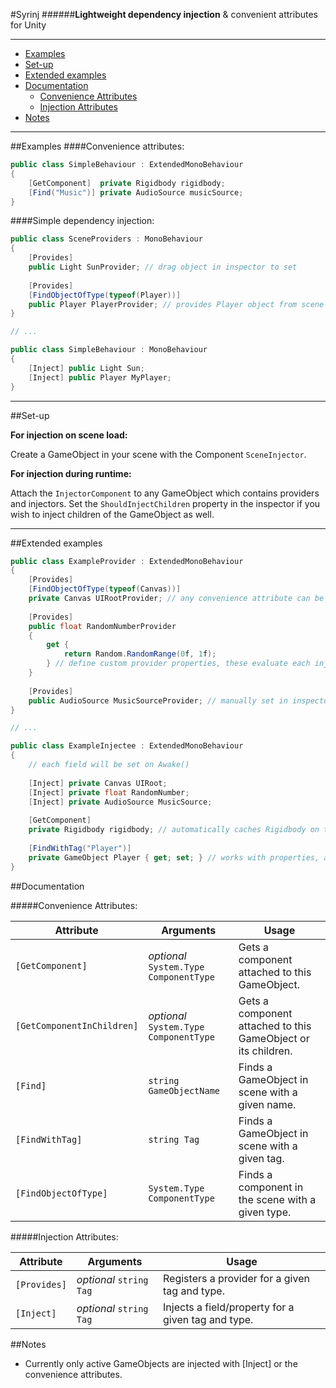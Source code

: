 #Syrinj
######**Lightweight dependency injection** & convenient attributes for Unity

---

* [Examples](#examples)
* [Set-up](#set-up)
* [Extended examples](#extended-examples)
* [Documentation](#documentation)
    * [Convenience Attributes](#convenience-attributes)
    * [Injection Attributes](#injection-attributes)
* [Notes](#notes)

---
##Examples
####Convenience attributes:
```csharp
public class SimpleBehaviour : ExtendedMonoBehaviour
{
    [GetComponent]  private Rigidbody rigidbody;
    [Find("Music")] private AudioSource musicSource;
}
```

####Simple dependency injection:
```csharp
public class SceneProviders : MonoBehaviour 
{
    [Provides] 
    public Light SunProvider; // drag object in inspector to set
    
    [Provides]
    [FindObjectOfType(typeof(Player))]
    public Player PlayerProvider; // provides Player object from scene
}

// ...

public class SimpleBehaviour : MonoBehaviour
{
    [Inject] public Light Sun; 
    [Inject] public Player MyPlayer;
}
```

---

##Set-up

**For injection on scene load:**

Create a GameObject in your scene with the Component `SceneInjector`. 

**For injection during runtime:**

Attach the `InjectorComponent` to any GameObject which contains providers and injectors. Set the `ShouldInjectChildren` property in the inspector if you wish to inject children of the GameObject as well.

---

##Extended examples
```csharp
public class ExampleProvider : ExtendedMonoBehaviour
{
    [Provides]
    [FindObjectOfType(typeof(Canvas))]
    private Canvas UIRootProvider; // any convenience attribute can be combined with "Provides"
    
    [Provides]
    public float RandomNumberProvider 
    {
        get {
            return Random.RandomRange(0f, 1f); 
        } // define custom provider properties, these evaluate each injection
    }
    
    [Provides]
    public AudioSource MusicSourceProvider; // manually set in inspector
}

// ...

public class ExampleInjectee : ExtendedMonoBehaviour
{
    // each field will be set on Awake()
    
    [Inject] private Canvas UIRoot;
    [Inject] private float RandomNumber;
    [Inject] private AudioSource MusicSource;
    
    [GetComponent] 
    private Rigidbody rigidbody; // automatically caches Rigidbody on this object
    
    [FindWithTag("Player")]
    private GameObject Player { get; set; } // works with properties, as long as they can be set
}
```

##Documentation

#####Convenience Attributes:

Attribute | Arguments | Usage
--- | --- | ---
`[GetComponent]`| *optional* `System.Type ComponentType` | Gets a component attached to this GameObject.
`[GetComponentInChildren]`| *optional* `System.Type ComponentType` | Gets a component attached to this GameObject or its children.
`[Find]` | `string GameObjectName` | Finds a GameObject in scene with a given name.
`[FindWithTag]` | `string Tag` | Finds a GameObject in scene with a given tag.
`[FindObjectOfType]` | `System.Type ComponentType` | Finds a component in the scene with a given type.

#####Injection Attributes:

| Attribute | Arguments | Usage |
| --- | --- | --- |
|`[Provides]`| *optional* `string Tag` | Registers a provider for a given tag and type. |
|`[Inject]`| *optional* `string Tag` | Injects a field/property for a given tag and type. |

##Notes

- Currently only active GameObjects are injected with [Inject] or the convenience attributes.
